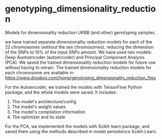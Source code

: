 # genotyping_dimensionality_reduction
Models for dimensionality reduction UKBB (and other) genotyping samples.

we have trained separate dimensionality reduction models for each of the 22 chromosomes (without the sex chromosomes), reducing the dimension of the SNPs to 10% of the input SNPs amount. We have used two models: Deep Auotoencoder (autoencoder) and Principal Component Analysis (PCA). We saved the trained dimensionality reduction models for future use without having to retrain.
The trained dimensionality reduction models for each chromosome are available in: https://www.dropbox.com/home/genotyping_dimensionality_reduction_files 

For the Autoencoder, we trained the models with TensorFlow Python package, and the whole models were saved. It includes:
1. The model's architecture/config
2. The model's weight values
3. The model's compilation information
4. The optimizer and its state

For the PCA, we implemented the models with Scikit-learn package, and saved them using the methods described in model persistence Scikit-Learn.
